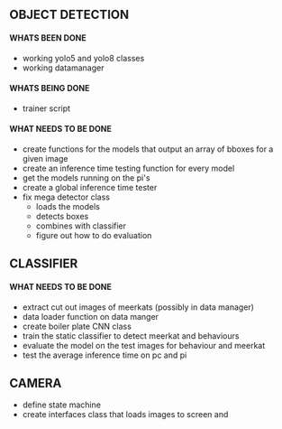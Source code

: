 
## OBJECT DETECTION

#### WHATS BEEN DONE
* working yolo5 and yolo8 classes
* working datamanager
#### WHATS BEING DONE
* trainer script
#### WHAT NEEDS TO BE DONE
* create functions for the models that output an array of bboxes for a given image
* create an inference time testing function for every model
* get the models running on the pi's
* create a global inference time tester
* fix mega detector class
	* loads the models
	* detects boxes
	* combines with classifier
	* figure out how to do evaluation

## CLASSIFIER
#### WHAT NEEDS TO BE DONE
* extract cut out images of meerkats (possibly in data manager)
* data loader function on data manger
* create boiler plate CNN class
* train the static classifier to detect meerkat and behaviours
* evaluate the model on the test images for behaviour and meerkat
* test the average inference time on pc and pi

## CAMERA
* define state machine
* create interfaces class that loads images to screen and 